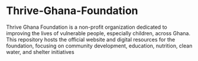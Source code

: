 # Thrive-Ghana-Foundation
Thrive Ghana Foundation is a non-profit organization dedicated to improving the lives of vulnerable people, especially children, across Ghana. This repository hosts the official website and digital resources for the foundation, focusing on community development, education, nutrition, clean water, and shelter initiatives
